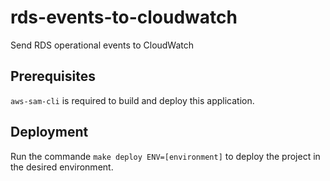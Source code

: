 # rds-events-to-cloudwatch
Send RDS operational events to CloudWatch

## Prerequisites
`aws-sam-cli` is required to build and deploy this application.

## Deployment
Run the commande `make deploy ENV=[environment]` to deploy the project in the desired environment.
